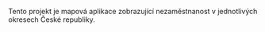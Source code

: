 Tento projekt je mapová aplikace zobrazující nezaměstnanost v jednotlivých okresech České republiky.
